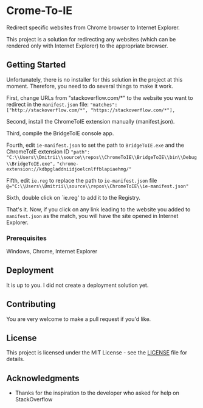 # Crome-To-IE

Redirect specific websites from Chrome browser to Internet Explorer.

This project is a solution for redirecting any websites (which can be rendered only with Internet Explorer) to the appropriate browser.

## Getting Started

Unfortunately, there is no installer for this solution in the project at this moment. Therefore, you need to do several things to make it work.

First, change URLs from "stackoverflow.com/*" to the website you want to redirect in the `manifest.json` file:
```"matches": ["http://stackoverflow.com/*", "https://stackoverflow.com/*"],```

Second, install the ChromeToIE extension manually (manifest.json).

Third, compile the BridgeToIE console app.

Fourth, edit `ie-manifest.json` to set the path to `BridgeToIE.exe` and the ChromeToIE extension ID
```"path": "C:\\Users\\Dmitrii\\source\\repos\\ChromeToIE\\BridgeToIE\\bin\\Debug\\BridgeToIE.exe",```
```"chrome-extension://kdbpgladdniidjoelcnlffblapiaehmg/"```

Fifth, edit `ie.reg` to replace the path to `ie-manifest.json` file
```@="C:\\Users\\Dmitrii\\source\\repos\\ChromeToIE\\ie-manifest.json"```

Sixth, double click on `ie.reg' to add it to the Registry.

That's it. Now, if you click on any link leading to the website you added to `manifest.json` as the match, you will have the site opened in Internet Explorer.

### Prerequisites

Windows, Chrome, Internet Explorer

## Deployment

It is up to you. I did not create a deployment solution yet.

## Contributing

You are very welcome to make a pull request if you'd like.

## License

This project is licensed under the MIT License - see the [LICENSE](LICENSE) file for details.

## Acknowledgments

* Thanks for the inspiration to the developer who asked for help on StackOverflow
